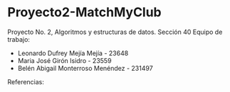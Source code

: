 # Proyecto2-MatchMyClub
Proyecto No. 2, Algoritmos y estructuras de datos. Sección 40 
Equipo de trabajo: 
- Leonardo Dufrey Mejía Mejía - 23648 
- Maria José Girón Isidro - 23559 
- Belén Abigail Monterroso Menéndez - 231497

Referencias: 

